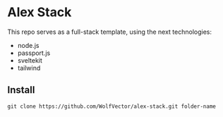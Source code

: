 # Alex Stack

This repo serves as a full-stack template, using the next technologies:

- node.js
- passport.js
- sveltekit
- tailwind

## Install

`git clone https://github.com/WolfVector/alex-stack.git folder-name`

